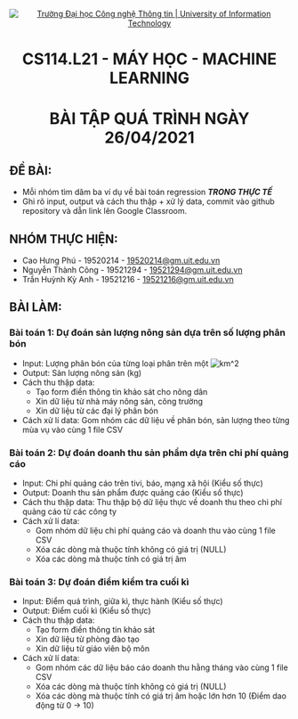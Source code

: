 <!-- Banner -->
<p align="center">
  <a href="https://www.uit.edu.vn/" title="Trường Đại học Công nghệ Thông tin" style="border: none;">
    <img src="https://i.imgur.com/WmMnSRt.png" alt="Trường Đại học Công nghệ Thông tin | University of Information Technology">
  </a>
</p>

<!-- Title -->
<h1 align="center"><b>CS114.L21 - MÁY HỌC - MACHINE LEARNING</b></h1>
<h1 align="center"><b>BÀI TẬP QUÁ TRÌNH NGÀY 26/04/2021</b></h1>

## ĐỀ BÀI:
- Mỗi nhóm tìm dăm ba ví dụ về bài toán regression ***TRONG THỰC TẾ***
- Ghi rõ input, output và cách thu thập + xử lý data, commit vào github repository và dẫn link lên Google Classroom.

## NHÓM THỰC HIỆN:
- Cao Hưng Phú - 19520214 - 19520214@gm.uit.edu.vn
- Nguyễn Thành Công - 19521294 - 19521294@gm.uit.edu.vn
- Trần Huỳnh Kỳ Anh - 19521216 - 19521216@gm.uit.edu.vn


## BÀI LÀM:

### Bài toán 1: Dự đoán sản lượng nông sản dựa trên số lượng phân bón
- Input: Lượng phân bón của từng loại phân trên một ![km^2](https://latex.codecogs.com/svg.latex?km^2)
- Output: Sản lượng nông sản (kg)
- Cách thu thập data: 
  - Tạo form điền thông tin khảo sát cho nông dân
  - Xin dữ liệu từ nhà máy nông sản, công trường
  - Xin dữ liệu từ các đại lý phân bón
- Cách xử lí data: Gom nhóm các dữ liệu về phân bón, sản lượng theo từng mùa vụ vào cùng 1 file CSV

### Bài toán 2: Dự đoán doanh thu sản phẩm dựa trên chi phí quảng cáo
- Input: Chi phí quảng cáo trên tivi, báo, mạng xã hội (Kiểu số thực)
- Output: Doanh thu sản phẩm được quảng cáo (Kiểu số thực)
- Cách thu thập data: Thu thập bộ dữ liệu thực về doanh thu theo chi phí quảng cáo từ các công ty
- Cách xử lí data: 
  + Gom nhóm dữ liệu chi phí quảng cáo và doanh thu vào cùng 1 file CSV
  + Xóa các dòng mà thuộc tính không có giá trị (NULL)
  + Xóa các dòng mà thuộc tính có giá trị âm 
### Bài toán 3: Dự đoán điểm kiểm tra cuối kì
- Input: Điểm quá trình, giữa kì, thực hành (Kiểu số thực)
- Output: Điểm cuối kì (Kiểu số thực)
- Cách thu thập data:
  - Tạo form điền thông tin khảo sát
  - Xin dữ liệu từ phòng đào tạo
  - Xin dữ liệu từ giáo viên bộ môn
- Cách xử lí data:
  + Gom nhóm các dữ liệu báo cáo doanh thu hằng tháng vào cùng 1 file CSV
  + Xóa các dòng mà thuộc tính không có giá trị (NULL)
  + Xóa các dòng mà thuộc tính có giá trị âm hoặc lớn hơn 10 (Điểm dao động từ 0 -> 10)
